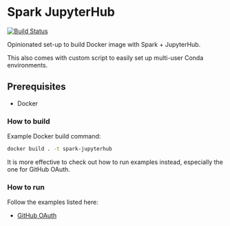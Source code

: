 # Spark JupyterHub

[![Build Status](https://travis-ci.org/guangie88/spark-jupyterhub.svg?branch=master)](https://travis-ci.org/guangie88/spark-jupyterhub)

Opinionated set-up to build Docker image with Spark + JupyterHub.

This also comes with custom script to easily set up multi-user Conda
environments.

## Prerequisites

- Docker

### How to build

Example Docker build command:

```bash
docker build . -t spark-jupyterhub
```

It is more effective to check out how to run examples instead, especially the
one for GitHub OAuth.

### How to run

Follow the examples listed here:

- [GitHub OAuth](examples/github)
